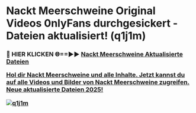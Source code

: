 # Nackt Meerschweine Original Videos 0nlyFans durchgesickert - Dateien aktualisiert! (q1j1m)

<h3>🔴 HIER KLICKEN 🌐==►► <a href="https://tinyurl.com/h6vf6nb8" rel="nofollow">Nackt Meerschweine Aktualisierte Dateien

Hol dir Nackt Meerschweine und alle Inhalte. Jetzt kannst du auf alle Videos und Bilder von Nackt Meerschweine zugreifen. Neue aktualisierte Dateien 2025!

[![q1j1m](https://i.imgur.com/sD4kR3V.gif)](https://tinyurl.com/h6vf6nb8)
